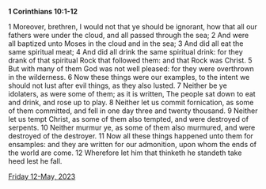 **1 Corinthians 10:1-12**

1 Moreover, brethren, I would not that ye should be ignorant, how that all our fathers were under the cloud, and all passed through the sea; 2 And were all baptized unto Moses in the cloud and in the sea; 3 And did all eat the same spiritual meat; 4 And did all drink the same spiritual drink: for they drank of that spiritual Rock that followed them: and that Rock was Christ. 5 But with many of them God was not well pleased: for they were overthrown in the wilderness. 6 Now these things were our examples, to the intent we should not lust after evil things, as they also lusted. 7 Neither be ye idolaters, as were some of them; as it is written, The people sat down to eat and drink, and rose up to play. 8 Neither let us commit fornication, as some of them committed, and fell in one day three and twenty thousand. 9 Neither let us tempt Christ, as some of them also tempted, and were destroyed of serpents. 10 Neither murmur ye, as some of them also murmured, and were destroyed of the destroyer. 11 Now all these things happened unto them for ensamples: and they are written for our admonition, upon whom the ends of the world are come. 12 Wherefore let him that thinketh he standeth take heed lest he fall.

[Friday 12-May, 2023](https://t.me/s/daily_scripture)
